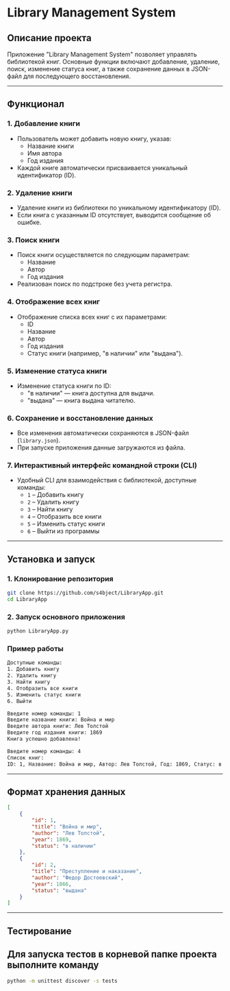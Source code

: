 # Library Management System

## Описание проекта
Приложение "Library Management System" позволяет управлять библиотекой книг. Основные функции включают добавление, удаление, поиск, изменение статуса книг, а также сохранение данных в JSON-файл для последующего восстановления.

---

## Функционал

### 1. Добавление книги
- Пользователь может добавить новую книгу, указав:
  - Название книги
  - Имя автора
  - Год издания
- Каждой книге автоматически присваивается уникальный идентификатор (ID).

### 2. Удаление книги
- Удаление книги из библиотеки по уникальному идентификатору (ID).
- Если книга с указанным ID отсутствует, выводится сообщение об ошибке.

### 3. Поиск книги
- Поиск книги осуществляется по следующим параметрам:
  - Название
  - Автор
  - Год издания
- Реализован поиск по подстроке без учета регистра.

### 4. Отображение всех книг
- Отображение списка всех книг с их параметрами:
  - ID
  - Название
  - Автор
  - Год издания
  - Статус книги (например, "в наличии" или "выдана").

### 5. Изменение статуса книги
- Изменение статуса книги по ID:
  - "в наличии" — книга доступна для выдачи.
  - "выдана" — книга выдана читателю.

### 6. Сохранение и восстановление данных
- Все изменения автоматически сохраняются в JSON-файл (`library.json`).
- При запуске приложения данные загружаются из файла.

### 7. Интерактивный интерфейс командной строки (CLI)
- Удобный CLI для взаимодействия с библиотекой, доступные команды:
  - `1` – Добавить книгу
  - `2` – Удалить книгу
  - `3` – Найти книгу
  - `4` – Отобразить все книги
  - `5` – Изменить статус книги
  - `6` – Выйти из программы

---

## Установка и запуск

### 1. Клонирование репозитория
```bash
git clone https://github.com/s4bject/LibraryApp.git
cd LibraryApp
```
### 2. Запуск основного приложения
```bash
python LibraryApp.py
```
### Пример работы
```bash
Доступные команды:
1. Добавить книгу
2. Удалить книгу
3. Найти книгу
4. Отобразить все книги
5. Изменить статус книги
6. Выйти

Введите номер команды: 1
Введите название книги: Война и мир
Введите автора книги: Лев Толстой
Введите год издания книги: 1869
Книга успешно добавлена!

Введите номер команды: 4
Список книг:
ID: 1, Название: Война и мир, Автор: Лев Толстой, Год: 1869, Статус: в наличии
```
---
## Формат хранения данных
```json
[
    {
        "id": 1,
        "title": "Война и мир",
        "author": "Лев Толстой",
        "year": 1869,
        "status": "в наличии"
    },
    {
        "id": 2,
        "title": "Преступление и наказание",
        "author": "Федор Достоевский",
        "year": 1866,
        "status": "выдана"
    }
]
```
---

## Тестирование
## Для запуска тестов в корневой папке проекта выполните команду
```bash
python -m unittest discover -s tests
```
